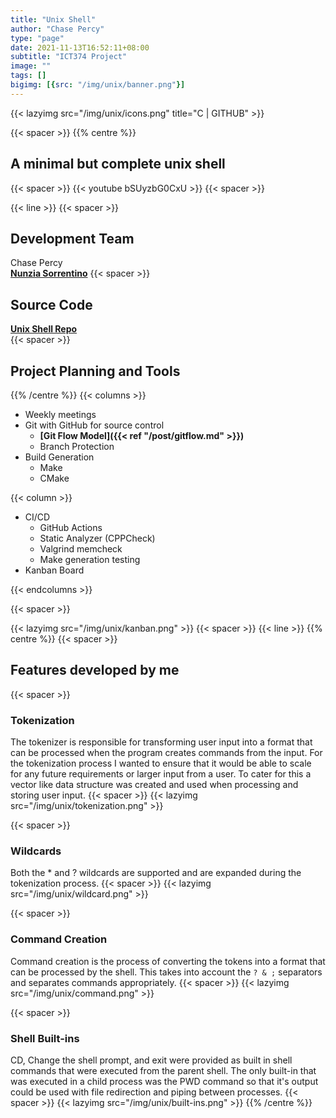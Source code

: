 ```yaml
---
title: "Unix Shell"
author: "Chase Percy"
type: "page"
date: 2021-11-13T16:52:11+08:00
subtitle: "ICT374 Project"
image: ""
tags: []
bigimg: [{src: "/img/unix/banner.png"}]
---
```


{{< lazyimg src="/img/unix/icons.png" title="C | GITHUB" >}}

{{< spacer >}}
{{% centre %}}
## A minimal but complete unix shell
{{< spacer >}}
{{< youtube bSUyzbG0CxU >}}
{{< spacer >}}

{{< line >}}
{{< spacer >}}
## Development Team
Chase Percy  
__[Nunzia Sorrentino](https://au.linkedin.com/in/nunzia-sorrentino-bbb393111)__
{{< spacer >}}
## Source Code
__[Unix Shell Repo](https://gitfront.io/r/cp-dev/10f2867377fcb983d308959b7c5ac3098a5c72e3/ICT374/)__   
{{< spacer >}}
## Project Planning and Tools
{{% /centre %}}
{{< columns >}}
- Weekly meetings
- Git with GitHub for source control
  - __[Git Flow Model]({{< ref "/post/gitflow.md" >}})__
  - Branch Protection
- Build Generation
  - Make
  - CMake

{{< column >}}
- CI/CD
  - GitHub Actions
  - Static Analyzer (CPPCheck)
  - Valgrind memcheck
  - Make generation testing
- Kanban Board

{{< endcolumns >}}

{{< spacer >}}

{{< lazyimg src="/img/unix/kanban.png" >}}
{{< spacer >}}
{{< line >}}
{{% centre %}}
{{< spacer >}}
## Features developed by me
{{< spacer >}}
### Tokenization
The tokenizer is responsible for transforming user input into a format that can be processed when the program creates
commands from the input.
For the tokenization process I wanted to ensure that it would be able to scale for any future requirements or larger
input from a user. To cater for this a vector like data structure was created and used when processing and storing user
input.
{{< spacer >}}
{{< lazyimg src="/img/unix/tokenization.png" >}}

{{< spacer >}}

### Wildcards
Both the * and ? wildcards are supported and are expanded during the tokenization process.
{{< spacer >}}
{{< lazyimg src="/img/unix/wildcard.png" >}}

{{< spacer >}}

### Command Creation
Command creation is the process of converting the tokens into a format that can be processed by the shell. This takes
into account the `? & ;` separators and separates commands appropriately.
{{< spacer >}}
{{< lazyimg src="/img/unix/command.png" >}}

{{< spacer >}}

### Shell Built-ins
CD, Change the shell prompt, and exit were provided as built in shell commands that were executed from the parent
shell. The only built-in that was executed in a child process was the PWD command so that it's output could be used
with file redirection and piping between processes.
{{< spacer >}}
{{< lazyimg src="/img/unix/built-ins.png" >}}
{{% /centre %}}